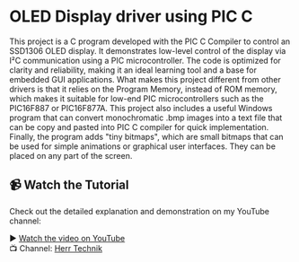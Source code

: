 # OLED Display driver using PIC C

This project is a C program developed with the PIC C Compiler to control an SSD1306 OLED display. It demonstrates low-level control of the display via I²C communication using a PIC microcontroller. The code is optimized for clarity and reliability, making it an ideal learning tool and a base for embedded GUI applications. What makes this project different from other drivers is that it relies on the Program Memory, instead of ROM memory, which makes it suitable for low-end PIC microcontrollers such as the PIC16F887 or PIC16F877A. This project also includes a useful Windows program that can convert monochromatic .bmp images into a text file that can be copy and pasted into PIC C compiler for quick implementation. Finally, the program adds "tiny bitmaps", which are small bitmaps that can be used for simple animations or graphical user interfaces. They can be placed on any part of the screen.

## 📹 Watch the Tutorial

Check out the detailed explanation and demonstration on my YouTube channel:

▶️ [Watch the video on YouTube](https://www.youtube.com/watch?v=NlyU326dKjg)  
📺 Channel: [Herr Technik](https://www.youtube.com/@HerrTechnikMKI)
